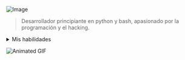 ![Image](https://c4.wallpaperflare.com/wallpaper/670/229/280/anime-tengen-toppa-gurren-lagann-simon-tengen-toppa-gurren-lagann-wallpaper-preview.jpg)


> Desarrollador principiante en python y bash, apasionado por la programación y el hacking. 

<details>
  <summary>Mis habilidades</summary>

[![Python](https://banner2.cleanpng.com/20190623/yp/kisspng-python-computer-icons-programming-language-executa-1713885634631.webp) 

[![Bash]()

</details>

![Animated GIF](https://giffiles.alphacoders.com/149/149242.gif)